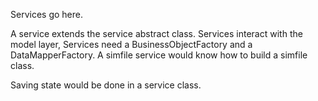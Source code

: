 Services go here.

A service extends the service abstract class. Services interact with the model layer, Services need a BusinessObjectFactory and a DataMapperFactory. A simfile service would know
how to build a simfile class.

Saving state would be done in a service class.


